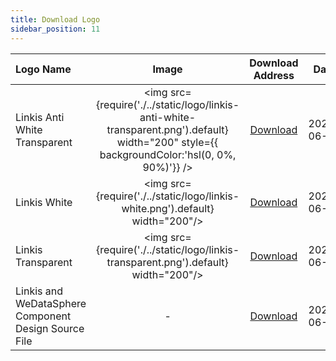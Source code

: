 ```yaml
---
title: Download Logo
sidebar_position: 11
---
```

|  Logo Name |Image|  Download Address | Date|
|:------------|:----:|:----:|:----:|
|Linkis Anti White Transparent| <img src={require('./../static/logo/linkis-anti-white-transparent.png').default} width="200" style={{ backgroundColor:'hsl(0, 0%, 90%)'}} />|[Download](../static/logo/linkis-anti-white-transparent.png)|2022-06-01|
|Linkis White |<img src={require('./../static/logo/linkis-white.png').default} width="200"/> | [Download](../static/logo/linkis-white.png)|2022-06-01|
|Linkis Transparent| <img src={require('./../static/logo/linkis-transparent.png').default} width="200"/>|[Download](../static/logo/linkis-transparent.png)|2022-06-01|
|Linkis and WeDataSphere Component Design Source File |- |[Download](../static/logo/linkis-and-WeDataSphere-component.ai)|2022-06-01|
